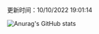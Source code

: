 
  更新时间：10/10/2022 19:01:14
	
  ![Anurag's GitHub stats](https://github-readme-stats.vercel.app/api?username=chendj89&theme=gruvbox&show_icons=true)